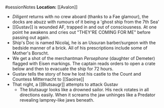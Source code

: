 #sessionNotes 
**Location:** [[Avalon]]
- *Diligent* returns with no crew aboard (thanks to a Fae glamour), the docks are abuzz with rumours of it being a 'ghost ship from the 7th Sea'
- [[Gustav]] is wounded AF, trapped in and out of consciousness.  At one point he awakens and cries out "THEY'RE COMING FOR ME" before passing out again.
- Ship's Doc is named Nicolaj, he is an Ussuran barber/surgeon with the bedside manner of a brick.   All of his prescriptions include some of Mother's Borscht.
- We get a shot of the merchantman *Persephone* (daughter of Demeter) flagged with Eisen markings.  The captain reads orders to open a crate below and then to evacuate the ship for 72 hours.
- Gustav tells the story of how he lost his castle to the Count and Countess Mitternacht to [[Saoirse]]
- That night, a [[Blutsaugr]] attempts to attack Gustav
	- The blutsaugr looks like a drowned sailor.  His neck rotates in all directions easily.  When it screams the jaw unhinges like a Predator revealing lamprey-like jaws beneath.